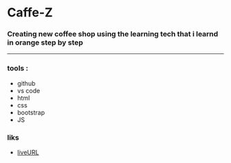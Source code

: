 # Caffe-Z
### Creating new coffee shop using the learning tech that i learnd in orange step by step 
---
### tools :
* github 
* vs code 
* html 
* css 
* bootstrap 
* JS 

### liks

* [liveURL](https://iyadabed.github.io/Caffe-Z/)